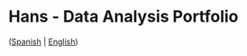# Hans - Data Analysis Portfolio 
([Spanish](https://github.com/HansAllTech/Hans_Data_Analysis_Portfolio/blob/main/Proyectos.md#tabla-de-contenido-es--en) | [English](https://github.com/HansAllTech/Hans_Data_Analysis_Portfolio/blob/main/Projects.md#table-of-content-es--en))                              
                                                                                                                                                                           
                                                                         
                                                                                
                                                                 
                                        
                                         
                  
         
            
        
   
    
 
 
